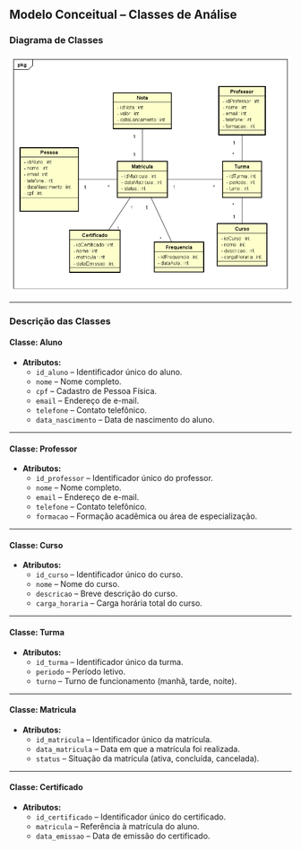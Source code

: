 ## **Modelo Conceitual – Classes de Análise**

### **Diagrama de Classes**
![Diagrama de Classes](./imagens/modelo-conceitual.png)

---

### **Descrição das Classes**

#### **Classe: Aluno**
- **Atributos:**
  - `id_aluno` – Identificador único do aluno.
  - `nome` – Nome completo.
  - `cpf` – Cadastro de Pessoa Física.
  - `email` – Endereço de e-mail.
  - `telefone` – Contato telefônico.
  - `data_nascimento` – Data de nascimento do aluno.

---

#### **Classe: Professor**
- **Atributos:**
  - `id_professor` – Identificador único do professor.
  - `nome` – Nome completo.
  - `email` – Endereço de e-mail.
  - `telefone` – Contato telefônico.
  - `formacao` – Formação acadêmica ou área de especialização.

---

#### **Classe: Curso**
- **Atributos:**
  - `id_curso` – Identificador único do curso.
  - `nome` – Nome do curso.
  - `descricao` – Breve descrição do curso.
  - `carga_horaria` – Carga horária total do curso.

---

#### **Classe: Turma**
- **Atributos:**
  - `id_turma` – Identificador único da turma.
  - `periodo` – Período letivo.
  - `turno` – Turno de funcionamento (manhã, tarde, noite).

---

#### **Classe: Matricula**
- **Atributos:**
  - `id_matricula` – Identificador único da matrícula.
  - `data_matricula` – Data em que a matrícula foi realizada.
  - `status` – Situação da matrícula (ativa, concluída, cancelada).

---

#### **Classe: Certificado**
- **Atributos:**
  - `id_certificado` – Identificador único do certificado.
  - `matricula` – Referência à matrícula do aluno.
  - `data_emissao` – Data de emissão do certificado.